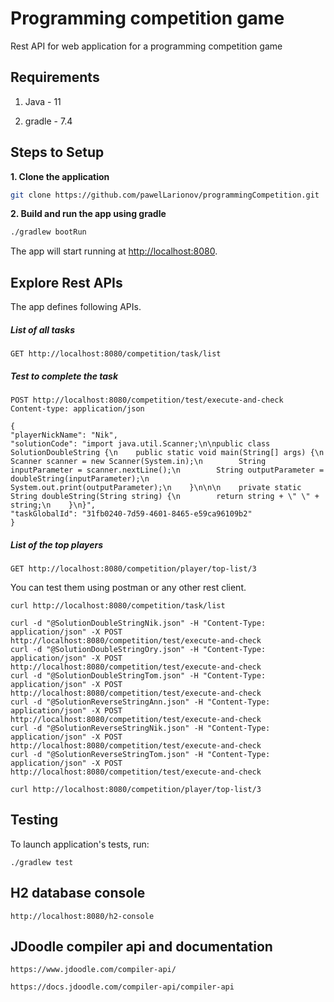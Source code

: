 # Programming competition game

Rest API for web application for a programming competition game

## Requirements

1. Java - 11

2. gradle - 7.4

## Steps to Setup

**1. Clone the application**

```bash
git clone https://github.com/pawelLarionov/programmingCompetition.git
```

**2. Build and run the app using gradle**

```bash
./gradlew bootRun
```

The app will start running at <http://localhost:8080>.

## Explore Rest APIs

The app defines following APIs.

##### List of all tasks

    GET http://localhost:8080/competition/task/list

##### Test to complete the task

    POST http://localhost:8080/competition/test/execute-and-check
    Content-type: application/json

    {
    "playerNickName": "Nik",
    "solutionCode": "import java.util.Scanner;\n\npublic class SolutionDoubleString {\n    public static void main(String[] args) {\n        Scanner scanner = new Scanner(System.in);\n        String inputParameter = scanner.nextLine();\n        String outputParameter = doubleString(inputParameter);\n        System.out.print(outputParameter);\n    }\n\n\n    private static String doubleString(String string) {\n        return string + \" \" + string;\n    }\n}",
    "taskGlobalId": "31fb0240-7d59-4601-8465-e59ca96109b2"
    }

##### List of the top players

    GET http://localhost:8080/competition/player/top-list/3

You can test them using postman or any other rest client.

    curl http://localhost:8080/competition/task/list
     
    curl -d "@SolutionDoubleStringNik.json" -H "Content-Type: application/json" -X POST http://localhost:8080/competition/test/execute-and-check
    curl -d "@SolutionDoubleStringOry.json" -H "Content-Type: application/json" -X POST http://localhost:8080/competition/test/execute-and-check
    curl -d "@SolutionDoubleStringTom.json" -H "Content-Type: application/json" -X POST http://localhost:8080/competition/test/execute-and-check
    curl -d "@SolutionReverseStringAnn.json" -H "Content-Type: application/json" -X POST http://localhost:8080/competition/test/execute-and-check
    curl -d "@SolutionReverseStringNik.json" -H "Content-Type: application/json" -X POST http://localhost:8080/competition/test/execute-and-check
    curl -d "@SolutionReverseStringTom.json" -H "Content-Type: application/json" -X POST http://localhost:8080/competition/test/execute-and-check

    curl http://localhost:8080/competition/player/top-list/3

## Testing

To launch application's tests, run:

    ./gradlew test

## H2 database console

    http://localhost:8080/h2-console

## JDoodle compiler api and documentation

    https://www.jdoodle.com/compiler-api/

    https://docs.jdoodle.com/compiler-api/compiler-api
